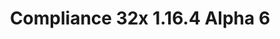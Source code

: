 ---
title: Compliance 32x 1.16.4 Alpha 6
permalink: /article/compliance32x/1.16.4/A6
comments: true
comments-id: 1.16.4-32x-Alpha-6
header-img: article/compliance32x/1.16.4-A6.jpg

long_text: What's this? Another alpha? Why yes, indeed it is! This update has probably the highest added-to-changed texture ratio out of all the alphas, so please sit back and enjoy all the new textures we've added thanks to our awesome community! <br><br> <strong>DISCLAIMER:</strong> As indicated by the Alpha tag, this version is work-in-progress, and as such contains some placeholder textures. It is not the final look of the pack; many textures will have to be edited to match the general stylistic direction of the pack. <br><br> Stay tuned for future updates!

main_changelog: article/compliance32x/1.16.4/changelog

download:
  - Alpha 6 - 1.16.4:
    - https://github.com/Compliance-Resource-Pack/Resource-Pack-32x/releases/download/alpha-6/Compliance-32x-Alpha-6.zip

---